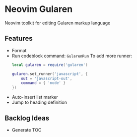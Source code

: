 # Neovim Gularen
Neovim toolkit for editing Gularen markup language

## Features
- Format 
- Run codeblock
  command: `GularenRun`
  To add more runner:
  ~~~ lua
  local gularen = require('gularen')
  
  gularen.set_runner('javascript', {
      out = 'javascript-out',
      command = { 'node' }
  })
  ~~~
- Auto-insert list marker
- Jump to heading definition

## Backlog Ideas
- Generate TOC
